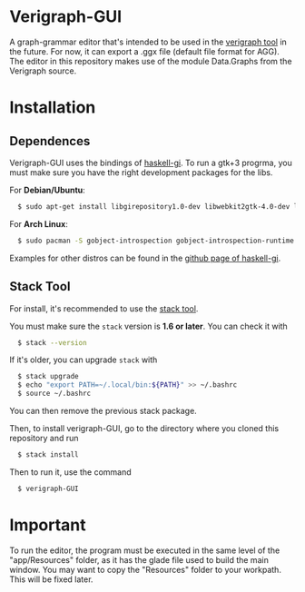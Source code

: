 # Verigraph-GUI

A graph-grammar editor that's intended to be used in the [verigraph tool](https://github.com/Verites/verigraph) in the future.
For now, it can export a .ggx file (default file format for AGG).
The editor in this repository makes use of the module Data.Graphs from the Verigraph source.

# Installation

## Dependences

Verigraph-GUI uses the bindings of [haskell-gi](https://github.com/haskell-gi/haskell-gi).
To run a gtk+3 progrma, you must make sure you have the right development packages for the libs.

For **Debian/Ubuntu**:
```bash
  $ sudo apt-get install libgirepository1.0-dev libwebkit2gtk-4.0-dev libgtksourceview-3.0-dev
```

For **Arch Linux**:
```bash
  $ sudo pacman -S gobject-introspection gobject-introspection-runtime gtksourceview3 webkit2gtk
```

Examples for other distros can be found in the [github page of haskell-gi](https://github.com/haskell-gi/haskell-gi).

## Stack Tool

For install, it's recommended to use the [stack tool](https://docs.haskellstack.org/en/stable/README/).


You must make sure the `stack` version is **1.6 or later**.
You can check it with
```bash
  $ stack --version
```

If it's older, you can upgrade `stack` with
```bash
  $ stack upgrade
  $ echo "export PATH=~/.local/bin:${PATH}" >> ~/.bashrc
  $ source ~/.bashrc
```
You can then remove the previous stack package.

Then, to install verigraph-GUI, go to the directory where you cloned this repository and run

```bash
  $ stack install
```

Then to run it, use the command
```bash
  $ verigraph-GUI
```

# Important
To run the editor, the program must be executed in the same level of the "app/Resources" folder, as it has the glade file used to build the main window. 
You may want to copy the "Resources" folder to your workpath.
This will be fixed later.
